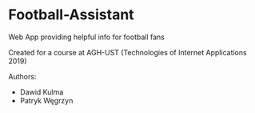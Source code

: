 # Football-Assistant
Web App providing helpful info for football fans

Created for a course at AGH-UST (Technologies of Internet Applications 2019)

Authors:
- Dawid Kulma
- Patryk Węgrzyn
